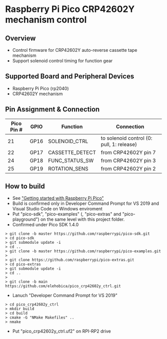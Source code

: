 # Raspberry Pi Pico CRP42602Y mechanism control

## Overview
* Control firmware for CRP42602Y auto-reverse cassette tape mechanism
* Support solenoid control timing for function gear

## Supported Board and Peripheral Devices
* Raspberry Pi Pico (rp2040)
* CRP42602Y mechanism

## Pin Assignment & Connection
| Pico Pin # | GPIO | Function | Connection |
----|----|----|----
| 21 | GP16 | SOLENOID_CTRL | to solenoid control (0: pull, 1: release) |
| 22 | GP17 | CASSETTE_DETECT | from CRP42602Y pin 7 |
| 24 | GP18 | FUNC_STATUS_SW | from CRP42602Y pin 3 |
| 25 | GP19 | ROTATION_SENS | from CRP42602Y pin 2 |

## How to build
* See ["Getting started with Raspberry Pi Pico"](https://datasheets.raspberrypi.org/pico/getting-started-with-pico.pdf)
* Build is confirmed only in Developer Command Prompt for VS 2019 and Visual Studio Code on Windows enviroment
* Put "pico-sdk", "pico-examples" (, "pico-extras" and "pico-playground") on the same level with this project folder.
* Confirmed under Pico SDK 1.4.0
```
> git clone -b master https://github.com/raspberrypi/pico-sdk.git
> cd pico-sdk
> git submodule update -i
> cd ..
> git clone -b master https://github.com/raspberrypi/pico-examples.git
>
> git clone https://github.com/raspberrypi/pico-extras.git
> cd pico-extras
> git submodule update -i
> cd ..
> 
> git clone -b main https://github.com/elehobica/pico_crp42602y_ctrl.git
```
* Lanuch "Developer Command Prompt for VS 2019"
```
> cd pico_crp42602y_ctrl
> mkdir build
> cd build
> cmake -G "NMake Makefiles" ..
> nmake
```
* Put "pico_crp42602y_ctrl.uf2" on RPI-RP2 drive